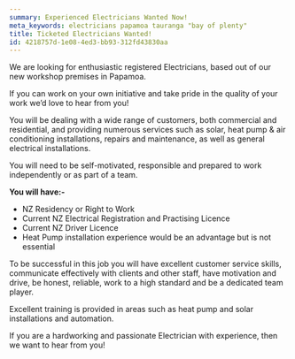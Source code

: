 ```yaml
---
summary: Experienced Electricians Wanted Now!
meta_keywords: electricians papamoa tauranga "bay of plenty"
title: Ticketed Electricians Wanted!
id: 4218757d-1e08-4ed3-bb93-312fd43830aa
---
```

We are looking for enthusiastic registered Electricians, based out of our new workshop premises in Papamoa. 

If you can work on your own initiative and take pride in the quality of your work we’d love to hear from you! 

You will be dealing with a wide range of customers, both commercial and residential,  and providing numerous services such as solar, heat pump & air conditioning installations, repairs and maintenance, as well as general electrical installations.

You will need to be self-motivated, responsible and prepared to work independently or as part of a team.

**You will have:-**

- NZ Residency or Right to Work
- Current NZ Electrical Registration and Practising Licence
- Current NZ Driver Licence
- Heat Pump installation experience would be an advantage but is not essential 

To be successful in this job you will have excellent customer service skills, communicate effectively with clients and other staff, have motivation and drive, be honest, reliable, work to a high standard and be a dedicated team player.

Excellent training is provided in areas such as heat pump and solar installations and automation.

If you are a hardworking and passionate Electrician with experience, then we want to hear from you!
